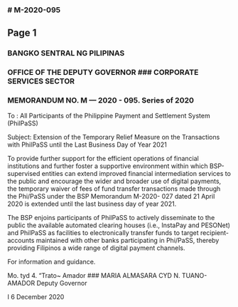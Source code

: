 ### # M-2020-095

## Page 1

### BANGKO SENTRAL NG PILIPINAS

### OFFICE OF THE DEPUTY GOVERNOR ### CORPORATE SERVICES SECTOR

### MEMORANDUM NO. M — 2020 - 095. Series of 2020

To : All Participants of the Philippine Payment and Settlement System (PhilPaSS)

Subject: Extension of the Temporary Relief Measure on the Transactions with PhilPaSS until the Last Business Day of Year 2021

To provide further support for the efficient operations of financial institutions and further foster a supportive environment within which BSP-supervised entities can extend improved financial intermediation services to the public and encourage the wider and broader use of digital payments, the temporary waiver of fees of fund transfer transactions made through the Phi/PaSS under the BSP Memorandum M-2020- 027 dated 21 April 2020 is extended until the last business day of year 2021.

The BSP enjoins participants of PhilPaSS to actively disseminate to the public the available automated clearing houses (i.e., InstaPay and PESONet) and PhilPaSS as facilities to electronically transfer funds to target recipient-accounts maintained with other banks participating in Phi/PaSS, thereby providing Filipinos a wide range of digital payment channels.

For information and guidance.

Mo. tyd 4. “Trato~ Amador ### MARIA ALMASARA CYD N. TUANO-AMADOR Deputy Governor

I 6 December 2020 